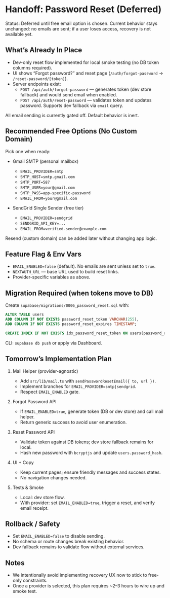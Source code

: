 # Handoff: Password Reset (Deferred)

Status: Deferred until free email option is chosen. Current behavior stays unchanged: no emails are sent; if a user loses access, recovery is not available yet.

## What’s Already In Place

- Dev-only reset flow implemented for local smoke testing (no DB token columns required).
- UI shows “Forgot password?” and reset page (`/auth/forgot-password` → `/reset-password/[token]`).
- Server endpoints exist:
  - `POST /api/auth/forgot-password` — generates token (dev store fallback) and would send email when enabled.
  - `POST /api/auth/reset-password` — validates token and updates password. Supports dev fallback via `email` query.

All email sending is currently gated off. Default behavior is inert.

## Recommended Free Options (No Custom Domain)

Pick one when ready:

- Gmail SMTP (personal mailbox)
  - `EMAIL_PROVIDER=smtp`
  - `SMTP_HOST=smtp.gmail.com`
  - `SMTP_PORT=587`
  - `SMTP_USER=your@gmail.com`
  - `SMTP_PASS=app-specific-password`
  - `EMAIL_FROM=your@gmail.com`

- SendGrid Single Sender (free tier)
  - `EMAIL_PROVIDER=sendgrid`
  - `SENDGRID_API_KEY=...`
  - `EMAIL_FROM=verified-sender@example.com`

Resend (custom domain) can be added later without changing app logic.

## Feature Flag & Env Vars

- `EMAIL_ENABLED=false` (default). No emails are sent unless set to `true`.
- `NEXTAUTH_URL` — base URL used to build reset links.
- Provider-specific variables as above.

## Migration Required (when tokens move to DB)

Create `supabase/migrations/0006_password_reset.sql` with:

```sql
ALTER TABLE users
ADD COLUMN IF NOT EXISTS password_reset_token VARCHAR(255),
ADD COLUMN IF NOT EXISTS password_reset_expires TIMESTAMP;

CREATE INDEX IF NOT EXISTS idx_password_reset_token ON users(password_reset_token);
```

CLI: `supabase db push` or apply via Dashboard.

## Tomorrow’s Implementation Plan

1) Mail Helper (provider-agnostic)
   - Add `src/lib/mail.ts` with `sendPasswordResetEmail({ to, url })`.
   - Implement branches for `EMAIL_PROVIDER=smtp|sendgrid`.
   - Respect `EMAIL_ENABLED` gate.

2) Forgot Password API
   - If `EMAIL_ENABLED=true`, generate token (DB or dev store) and call mail helper.
   - Return generic success to avoid user enumeration.

3) Reset Password API
   - Validate token against DB tokens; dev store fallback remains for local.
   - Hash new password with `bcryptjs` and update `users.password_hash`.

4) UI + Copy
   - Keep current pages; ensure friendly messages and success states.
   - No navigation changes needed.

5) Tests & Smoke
   - Local: dev store flow.
   - With provider: set `EMAIL_ENABLED=true`, trigger a reset, and verify email receipt.

## Rollback / Safety

- Set `EMAIL_ENABLED=false` to disable sending.
- No schema or route changes break existing behavior.
- Dev fallback remains to validate flow without external services.

## Notes

- We intentionally avoid implementing recovery UX now to stick to free-only constraints.
- Once a provider is selected, this plan requires ~2–3 hours to wire up and smoke test.